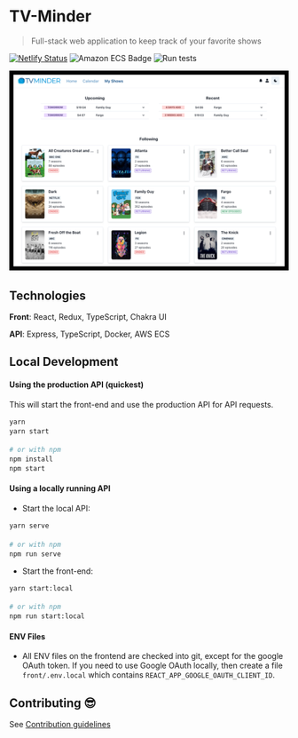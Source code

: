# TV-Minder

> Full-stack web application to keep track of your favorite shows

[![Netlify Status](https://api.netlify.com/api/v1/badges/c0c8f001-1839-4c79-a338-de51cf4cd991/deploy-status)](https://app.netlify.com/sites/tv-minder/deploys) ![Amazon ECS Badge](https://github.com/trybick/tv-minder/workflows/Deploy%20API%20to%20Amazon%20ECS/badge.svg) ![Run tests](https://github.com/trybick/tv-minder/workflows/Run%20tests/badge.svg)

<p align="center">
<img src="./front/src/images/screenshot-my-shows.png" width="800px"/>
</p>

## Technologies

**Front**: React, Redux, TypeScript, Chakra UI

**API**: Express, TypeScript, Docker, AWS ECS

## Local Development

#### Using the production API (quickest)

This will start the front-end and use the production API for API requests.

```bash
yarn
yarn start

# or with npm
npm install
npm start
```

#### Using a locally running API

- Start the local API:

```bash
yarn serve

# or with npm
npm run serve
```

- Start the front-end:

```bash
yarn start:local

# or with npm
npm run start:local
```

#### ENV Files

- All ENV files on the frontend are checked into git, except for the google OAuth token. If you need to use Google OAuth locally, then create a file `front/.env.local` which contains `REACT_APP_GOOGLE_OAUTH_CLIENT_ID`.

## Contributing 😎

See [Contribution guidelines](https://github.com/trybick/tv-minder/blob/master/CONTRIBUTING.md)
